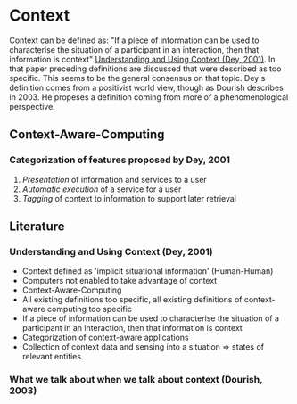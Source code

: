 # Context

Context can be defined as: "If a piece of information can be used to characterise the situation of a participant in an interaction, then that information is context" [Understanding and Using Context (Dey, 2001)](http://www.kevinli.net/courses/mobilehci_w2014/papers/dey-context-01.pdf). In that paper preceding definitions are discussed that were described as too specific. This seems to be the general consensus on that topic. Dey's definition comes from a positivist world view, though as Dourish describes in 2003. He propeses a definition coming from more of a phenomenological perspective.

## Context-Aware-Computing

### Categorization of features proposed by Dey, 2001

1. *Presentation* of information and services to a user
2. *Automatic execution* of a service for a user
3. *Tagging* of context to information to support later retrieval

## Literature

### Understanding and Using Context (Dey, 2001)

- Context defined as 'implicit situational information' (Human-Human)
- Computers not enabled to take advantage of context
- Context-Aware-Computing
- All existing definitions too specific, all existing definitions of context-aware computing too specific
- If a piece of information can be used to characterise the situation of a participant in an interaction, then that information is context
- Categorization of context-aware applications
- Collection of context data and sensing into a situation => states of relevant entities

### What we talk about when we talk about context (Dourish, 2003)
